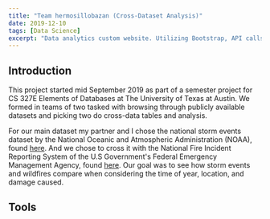```yaml
---
title: "Team hermosillobazan (Cross-Dataset Analysis)"
date: 2019-12-10
tags: [Data Science]
excerpt: "Data analytics custom website. Utilizing Bootstrap, API calls and postgreSQL to construct data tables of different statistics in the NBA."
---
```

## Introduction
This project started mid September 2019 as part of a semester project for CS 327E
Elements of Databases at The University of Texas at Austin. We formed in teams of
two tasked with browsing through publicly available datasets and picking two do cross-data
tables and analysis.

For our main dataset my partner and I chose the national storm events dataset by
the National Oceanic and Atmospheric Administration (NOAA), found [here](https://public.enigma.com/browse/collection/national-climatic-weather-center-storm-events/3d0d8bdf-b885-48b9-a3b1-8a8441fc0131).
And we chose to cross it with the National Fire Incident Reporting System
of the U.S Government's Federal Emergency Management Agency, found [here](https://public.enigma.com/browse/collection/nfirs-wild-land-incidents/952d1599-65cc-4374-afa8-b07f6cdb2f98). Our goal was to see how
storm events and wildfires compare when considering the time of year, location, and
damage caused.

## Tools
